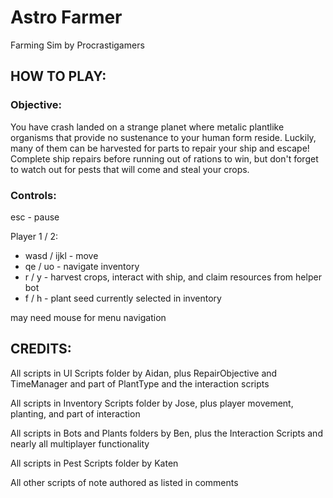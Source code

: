 # Astro Farmer
Farming Sim by Procrastigamers
## HOW TO PLAY:
### Objective:

You have crash landed on a strange planet where metalic plantlike organisms that provide no sustenance to your human form reside. Luckily, many of them can be harvested for parts to repair your ship and escape! Complete ship repairs before running out of rations to win, but don't forget to watch out for pests that will come and steal your crops.

### Controls:

esc - pause

Player 1 / 2:
* wasd / ijkl - move 
* qe / uo - navigate inventory
* r / y - harvest crops, interact with ship, and claim resources from helper bot
* f / h - plant seed currently selected in inventory

may need mouse for menu navigation

## CREDITS:

All scripts in UI Scripts folder by Aidan, plus RepairObjective and TimeManager and part of PlantType and the interaction scripts

All scripts in Inventory Scripts folder by Jose, plus player movement, planting, and part of interaction

All scripts in Bots and Plants folders by Ben, plus the Interaction Scripts and nearly all multiplayer functionality

All scripts in Pest Scripts folder by Katen

All other scripts of note authored as listed in comments
